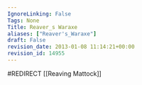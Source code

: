 ```yaml
---
IgnoreLinking: False
Tags: None
Title: Reaver_s Waraxe
aliases: ["Reaver's_Waraxe"]
draft: False
revision_date: 2013-01-08 11:14:21+00:00
revision_id: 14955
---
```


#REDIRECT [[Reaving Mattock]]